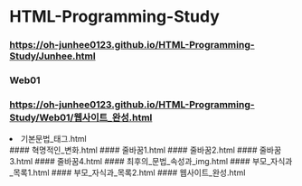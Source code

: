 # HTML-Programming-Study

### https://oh-junhee0123.github.io/HTML-Programming-Study/Junhee.html

### Web01
### https://oh-junhee0123.github.io/HTML-Programming-Study/Web01/웹사이트_완성.html
<li>기본문법_태그.html</li>
#### 혁명적인_변화.html
#### 줄바꿈1.html
#### 줄바꿈2.html
#### 줄바꿈3.html
#### 줄바꿈4.html
#### 최후의_문법_속성과_img.html
#### 부모_자식과_목록1.html
#### 부모_자식과_목록2.html
#### 웹사이트_완성.html
